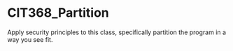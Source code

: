 # CIT368_Partition
Apply security principles to this class, specifically partition the program in a way you see fit.
